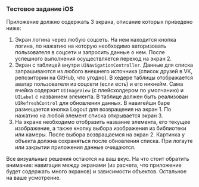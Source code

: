 ### Тестовое задание iOS

Приложение должно содержать 3 экрана, описание которых приведено ниже:
1. Экран логина через любую соцсеть. На нем находится кнопка логина, по нажатию на которую необходимо авторизовать пользователя в соцсети и запросить данные о нем. После успешного выполнения осуществляется переход на экран 2.
2. Экран с таблицей внутри `UINavigationController`. Данные для списка запрашиваются из любого внешнего источника (список друзей в VK, репозитории на GitHub, что угодно). В хедере таблицы отображается аватар пользователя из соцсети (если есть) и его никнейм. Сама ячейка содержит `UIImageView` (с плейсхолдером по умолчанию) и `UILabel` с названием элемента. В таблице должен быть реализован `UIRefreshControl` для обновления данных. В навигейшн баре размещается кнопка Logout для возвращения на экран 1. По нажатию на любой элемент списка открывается экран 3.
3. На экране необходимо отобразить название элемента, его текущее изображение, а также кнопку выбора изображения из библиотеки или камеры. После выбора возвращаемся на экран 2. Картинка у объекта должна сохраняться после обновления списка. При логауте или закрытии приложения данные очищаются.

Все визуальные решения остаются на ваш вкус. На что стоит обратить внимание: навигация между экранами (из расчета, что приложение будет содержать много экранов) и зависимости объектов. Остальное на ваше усмотрение.
